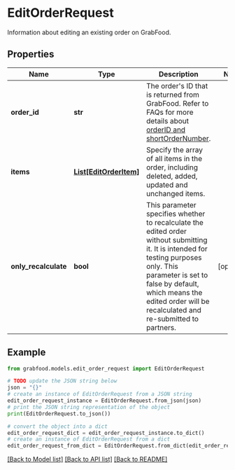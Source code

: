 # EditOrderRequest

Information about editing an existing order on GrabFood. 

## Properties

Name | Type | Description | Notes
------------ | ------------- | ------------- | -------------
**order_id** | **str** | The order&#39;s ID that is returned from GrabFood. Refer to FAQs for more details about [orderID and shortOrderNumber](#section/Order/What&#39;s-the-difference-between-orderID-and-shortOrderNumber). | 
**items** | [**List[EditOrderItem]**](EditOrderItem.md) | Specify the array of all items in the order, including deleted, added, updated and unchanged items. | 
**only_recalculate** | **bool** | This parameter specifies whether to recalculate the edited order without submitting it. It is intended for testing purposes only. This parameter is set to false by default, which means the edited order will be recalculated and re-submitted to partners.  | [optional] 

## Example

```python
from grabfood.models.edit_order_request import EditOrderRequest

# TODO update the JSON string below
json = "{}"
# create an instance of EditOrderRequest from a JSON string
edit_order_request_instance = EditOrderRequest.from_json(json)
# print the JSON string representation of the object
print(EditOrderRequest.to_json())

# convert the object into a dict
edit_order_request_dict = edit_order_request_instance.to_dict()
# create an instance of EditOrderRequest from a dict
edit_order_request_from_dict = EditOrderRequest.from_dict(edit_order_request_dict)
```
[[Back to Model list]](../README.md#documentation-for-models) [[Back to API list]](../README.md#documentation-for-api-endpoints) [[Back to README]](../README.md)


